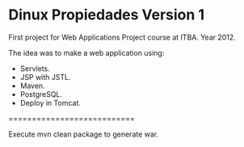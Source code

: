 Dinux Propiedades Version 1
===========================

First project for Web Applications Project course at ITBA. Year 2012.

The idea was to make a web application using:
- Servlets.
- JSP with JSTL.
- Maven.
- PostgreSQL.
- Deploy in Tomcat.

===========================

Execute mvn clean package to generate war.
